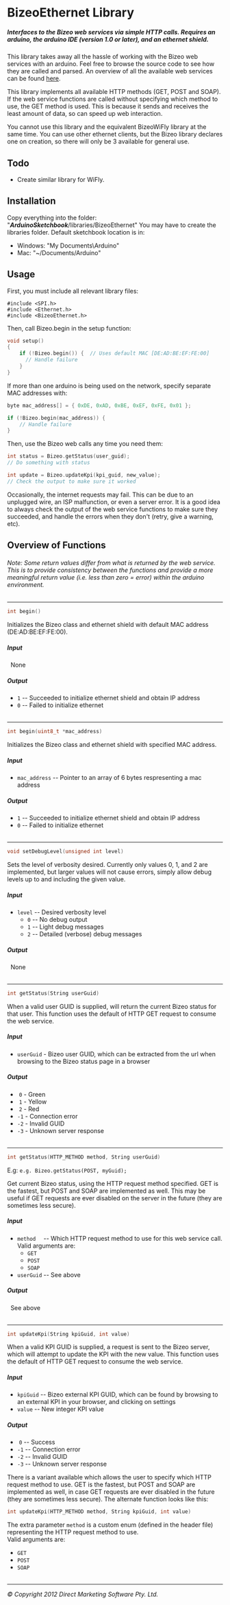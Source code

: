 # BizeoEthernet Library
##### Interfaces to the Bizeo web services via simple HTTP calls. Requires an arduino, the arduino IDE (version 1.0 or later), and an ethernet shield.

This library takes away all the hassle of working with the Bizeo web services with an arduino. Feel free to browse the source code to see how they are called and parsed. An overview of all the available web services can be found [here](http://bizeocloudws.cloudapp.net/PublicWS.asmx).

This library implements all available HTTP methods (GET, POST and SOAP). If the web service functions are called without specifying which method to use, the GET method is used. This is because it sends and receives the least amount of data, so can speed up web interaction.

You cannot use this library and the equivalent BizeoWiFly library at the same time. You can use other ethernet clients, but the Bizeo library declares one on creation, so there will only be 3 available for general use.

## Todo
* Create similar library for WiFly.

## Installation
Copy everything into the folder: "*<strong>ArduinoSketchbook</strong>*/libraries/BizeoEthernet"
You may have to create the libraries folder. Default sketchbook location is in:

* Windows: "My Documents\Arduino"
* Mac: "~/Documents/Arduino"

## Usage
First, you must include all relevant library files:

````
#include <SPI.h>
#include <Ethernet.h>
#include <BizeoEthernet.h>
````

Then, call Bizeo.begin in the setup function:

````c
void setup()
{
    if (!Bizeo.begin()) {  // Uses default MAC [DE:AD:BE:EF:FE:00]
      // Handle failure
    }
}
````

If more than one arduino is being used on the network, specify separate MAC addresses with:

````c
byte mac_address[] = { 0xDE, 0xAD, 0xBE, 0xEF, 0xFE, 0x01 };

if (!Bizeo.begin(mac_address)) {
    // Handle failure
}
````

Then, use the Bizeo web calls any time you need them:

````c
int status = Bizeo.getStatus(user_guid);
// Do something with status

int update = Bizeo.updateKpi(kpi_guid, new_value);
// Check the output to make sure it worked
````

Occasionally, the internet requests may fail. This can be due to an unplugged wire, an ISP malfunction, or even a server error. It is a good idea to always check the output of the web service functions to make sure they succeeded, and handle the errors when they don't (retry, give a warning, etc).

## Overview of Functions

###### Note: Some return values differ from what is returned by the web service. This is to provide consistency between the functions and provide a more meaningful return value (i.e. less than zero = error) within the arduino environment.

--------------------------------

````c
int begin()
````

Initializes the Bizeo class and ethernet shield with default MAC address (DE:AD:BE:EF:FE:00).

##### *Input*
&nbsp;&nbsp;None

##### *Output*
* ``1`` -- Succeeded to initialize ethernet shield and obtain IP address
* ``0`` -- Failed to initialize ethernet
<br><br>

--------------------------------

````c
int begin(uint8_t *mac_address)
````

Initializes the Bizeo class and ethernet shield with specified MAC address.

##### *Input*
* ``mac_address``  --  Pointer to an array of 6 bytes respresenting a mac address

##### *Output*
* ``1``  --  Succeeded to initialize ethernet shield and obtain IP address
* ``0``  --  Failed to initialize ethernet
<br><br>

--------------------------------

````c
void setDebugLevel(unsigned int level)
````

Sets the level of verbosity desired. Currently only values 0, 1, and 2 are implemented, but larger values will not cause errors, simply allow debug levels up to and including the given value.

##### *Input*
* ``level`` -- Desired verbosity level
    * ``0``  --  No debug output
    * ``1``  --  Light debug messages
    * ``2``  --  Detailed (verbose) debug messages

##### *Output*
&nbsp;&nbsp;None
<br><br>

--------------------------------

````c
int getStatus(String userGuid)
````

When a valid user GUID is supplied, will return the current Bizeo status for that user. This function uses the default of HTTP GET request to consume the web service.

##### Input
* ``userGuid``  -  Bizeo user GUID, which can be extracted from the url when browsing to the Bizeo status page in a browser

##### Output
* &nbsp;``0``  -  Green
* &nbsp;``1``  -  Yellow
* &nbsp;``2``  -  Red
* ``-1``  -  Connection error
* ``-2``  -  Invalid GUID
* ``-3``  -  Unknown server response
<br><br>

--------------------------------

````c
int getStatus(HTTP_METHOD method, String userGuid)
````
E.g: ``e.g. Bizeo.getStatus(POST, myGuid);``

Get current Bizeo status, using the HTTP request method specified. GET is the fastest, but POST and SOAP are implemented as well. This may be useful if GET requests are ever disabled on the server in the future (they are sometimes less secure).

##### Input
* ``method  ``  --  Which HTTP request method to use for this web service call. Valid arguments are:
    * ``GET``
    * ``POST``
    * ``SOAP``
* ``userGuid``  --  See above

##### Output
&nbsp;&nbsp;See above
<br><br>

--------------------------------

````c
int updateKpi(String kpiGuid, int value)
````

When a valid KPI GUID is supplied, a request is sent to the Bizeo server, which will attempt to update the KPI with the new value. This function uses the default of HTTP GET request to consume the web service.

##### Input
* ``kpiGuid``  --  Bizeo external KPI GUID, which can be found by browsing to an external KPI in your browser, and clicking on settings
* ``value``  --  New integer KPI value

##### Output
* &nbsp;``0``  --  Success
* ``-1``  --  Connection error
* ``-2``  --  Invalid GUID
* ``-3``  --  Unknown server response

There is a variant available which allows the user to specify which HTTP request method to use. GET is the fastest, but POST and SOAP are implemented as well, in case GET requests are ever disabled in the future (they are sometimes less secure). The alternate function looks like this:

````c
int updateKpi(HTTP_METHOD method, String kpiGuid, int value)
````

The extra parameter ``method`` is a custom enum (defined in the header file) representing the HTTP request method to use.  
Valid arguments are:
* ``GET``
* ``POST``
* ``SOAP``
<br><br>

--------------------------------

*&copy; Copyright 2012 Direct Marketing Software Pty. Ltd.*

